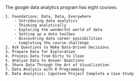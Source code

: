 
The google data analytics program has eight courses:

    1. Foundations: Data, Data, Everywhere
        - Introducing data analytics
        - Thinking analytically
        - Exploring the wonderful world of data
        - Setting up a data toolbox
        - Discovering data career possibilities
        - Completing the course challenge
    2. Ask Questions to Make Data-Driven Decisions
    3. Prepare Data for Exploration
    4. Process Data from Dirty to Clean
    5. Analyze Data to Answer Questions
    6. Share Data Through the Art of Visualization
    7. Data Analysis with R Programming
    8. Data Analytics: Capstone Project Complete a Case Study


